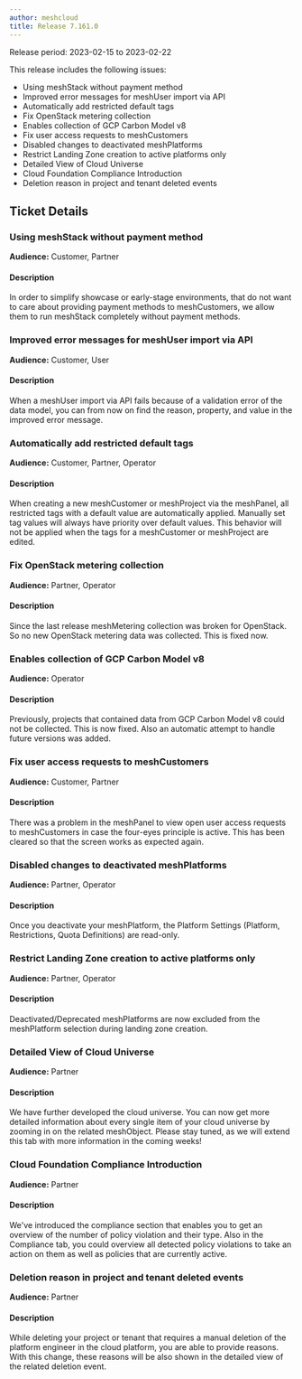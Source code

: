 ```yaml
---
author: meshcloud
title: Release 7.161.0
---
```


Release period: 2023-02-15 to 2023-02-22

This release includes the following issues:
* Using meshStack without payment method
* Improved error messages for meshUser import via API
* Automatically add restricted default tags
* Fix OpenStack metering collection
* Enables collection of GCP Carbon Model v8
* Fix user access requests to meshCustomers
* Disabled changes to deactivated meshPlatforms
* Restrict Landing Zone creation to active platforms only
* Detailed View of Cloud Universe
* Cloud Foundation Compliance Introduction
* Deletion reason in project and tenant deleted events
<!--truncate-->

## Ticket Details
### Using meshStack without payment method
**Audience:** Customer, Partner<br>

#### Description
In order to simplify showcase or early-stage environments, that do not want to care about providing
payment methods to meshCustomers, we allow them to run meshStack completely without payment methods.

### Improved error messages for meshUser import via API
**Audience:** Customer, User<br>

#### Description
When a meshUser import via API fails because of a validation error of the data 
model, you can from now on find the reason, property, and value in the improved error message.

### Automatically add restricted default tags
**Audience:** Customer, Partner, Operator<br>

#### Description
When creating a new meshCustomer or meshProject via the meshPanel,
all restricted tags with a default value are automatically applied. Manually set 
tag values will always have priority over default values. This 
behavior will not be applied when the tags for a meshCustomer or
meshProject are edited.

### Fix OpenStack metering collection
**Audience:** Partner, Operator<br>

#### Description
Since the last release meshMetering collection was broken for OpenStack. So no new OpenStack metering
data was collected. This is fixed now.

### Enables collection of GCP Carbon Model v8
**Audience:** Operator<br>

#### Description
Previously, projects that contained data from GCP Carbon Model v8 could not
be collected. This is now fixed. Also an automatic attempt to handle future
versions was added.

### Fix user access requests to meshCustomers
**Audience:** Customer, Partner<br>

#### Description
There was a problem in the meshPanel to view open user access requests to meshCustomers
in case the four-eyes principle is active. This has been cleared so that
the screen works as expected again.

### Disabled changes to deactivated meshPlatforms
**Audience:** Partner, Operator<br>

#### Description
Once you deactivate your meshPlatform, the Platform Settings (Platform, Restrictions, Quota Definitions) are read-only.

### Restrict Landing Zone creation to active platforms only
**Audience:** Partner, Operator<br>

#### Description
Deactivated/Deprecated meshPlatforms are now excluded from the meshPlatform selection during landing zone creation.

### Detailed View of Cloud Universe
**Audience:** Partner<br>

#### Description
We have further developed the cloud universe. You can now get more 
detailed information about every single item of your cloud universe 
by zooming in on the related meshObject. Please stay tuned, as we 
will extend this tab with more information in the coming weeks!

### Cloud Foundation Compliance Introduction
**Audience:** Partner<br>

#### Description
We've introduced the compliance section that enables you to 
get an overview of the number of policy violation and their 
type. Also in the Compliance tab, you could overview all 
detected policy violations to take an action on them as well 
as policies that are currently active.

### Deletion reason in project and tenant deleted events
**Audience:** Partner<br>

#### Description
While deleting your project or tenant that requires a manual deletion of the platform engineer in the cloud platform, you are able to provide reasons. With this change, these reasons will be also shown in the detailed view of the related deletion event.

